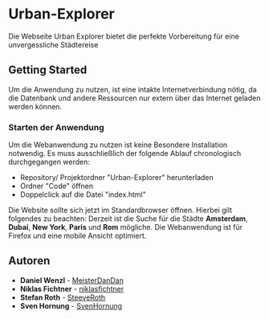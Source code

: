 # Urban-Explorer
Die Webseite Urban Explorer bietet die perfekte Vorbereitung für eine unvergessliche Städtereise

## Getting Started
Um die Anwendung zu nutzen, ist eine intakte Internetverbindung nötig,
da die Datenbank und andere Ressourcen nur extern über das Internet geladen werden können.

### Starten der Anwendung
Um die Webanwendung zu nutzen ist keine Besondere Installation notwendig.
Es muss ausschließlich der folgende Ablauf chronologisch durchgegangen werden:

* Repository/ Projektordner "Urban-Explorer" herunterladen
* Ordner "Code" öffnen
* Doppelclick auf die Datei "index.html"

Die Website sollte sich jetzt im Standardbrowser öffnen. Hierbei gilt folgendes zu beachten:
Derzeit ist die Suche für die Städte **Amsterdam**, **Dubai**, **New York**, **Paris** und **Rom** mögliche.
Die Webanwendung ist für Firefox und eine mobile Ansicht optimiert.

## Autoren
* **Daniel Wenzl** - [MeisterDanDan](https://github.com/MeisterDanDan)
* **Niklas Fichtner** - [niklasfichtner](https://github.com/niklasfichtner)
* **Stefan Roth** - [SteeveRoth](https://github.com/SteeveRoth)
* **Sven Hornung** - [SvenHornung](https://github.com/SvenHornung)
